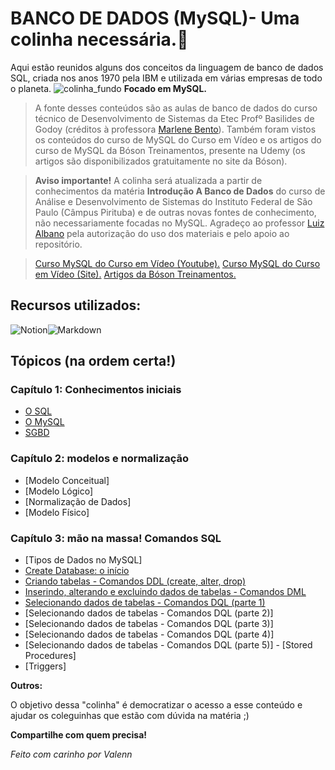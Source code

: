 # BANCO DE DADOS (MySQL)- Uma colinha necessária.📝
Aqui estão reunidos alguns dos conceitos da linguagem de banco de dados SQL, criada nos anos 1970 pela IBM e utilizada em várias empresas de todo o planeta.
![colinha_fundo](https://user-images.githubusercontent.com/85965282/152711729-60727fa8-ffbf-4b21-9136-611c197dc5fb.png)
**Focado em MySQL.**
> A fonte desses conteúdos são as aulas de banco de dados do curso técnico de Desenvolvimento de Sistemas da Etec Profº Basilides de Godoy (créditos à professora [Marlene Bento](https://www.linkedin.com/in/marlene-bento-36828021/)). Também foram vistos os conteúdos do curso de MySQL do Curso em Vídeo e os artigos do curso de MySQL da Bóson Treinamentos, presente na Udemy (os artigos são disponibilizados gratuitamente no site da Bóson). 

> **Aviso importante!** A colinha será atualizada a partir de conhecimentos da matéria __Introdução A Banco de Dados__ do curso de Análise e Desenvolvimento de Sistemas do Instituto Federal de São Paulo (Câmpus Pirituba) e de outras novas fontes de conhecimento, não necessariamente focadas no MySQL. Agradeço ao professor [Luiz Albano](https://www.linkedin.com/in/luiz-albano) pela autorização do uso dos materiais e pelo apoio ao repositório.

> 
> [Curso MySQL do Curso em Vídeo (Youtube).](https://youtube.com/playlist?list=PLHz_AreHm4dkBs-795Dsgvau_ekxg8g1r)
> [Curso MySQL do Curso em Vídeo (Site).](https://www.cursoemvideo.com/curso/mysql/)
> [Artigos da Bóson Treinamentos.](http://www.bosontreinamentos.com.br/curso-completo-de-mysql/)


## Recursos utilizados:
<p style="display:flex;">
  <img src="https://img.shields.io/badge/Notion-000000?style=for-the-badge&logo=notion&logoColor=white" alt="Notion"/> 
  <img src="https://img.shields.io/badge/Markdown-000000?style=for-the-badge&logo=markdown&logoColor=white" alt="Markdown"/>
</p>
  
  
## Tópicos (na ordem certa!)

### Capítulo 1: Conhecimentos iniciais
 - [O SQL](./O_SQL/README.md)
 - [O MySQL](./O_MySQL/README.md) 
 - [SGBD](./SGBD/README.md)

 ### Capítulo 2: modelos e normalização
- [Modelo Conceitual]
- [Modelo Lógico]
- [Normalização de Dados]
- [Modelo Físico]

 ### Capítulo 3: mão na massa! Comandos SQL
 - [Tipos de Dados no MySQL]
 - [Create Database: o início](./Create_Database/README.md)
 - [Criando tabelas - Comandos DDL (create, alter, drop)](./Comandos_DDL/README.md)
 - [Inserindo, alterando e excluindo dados de tabelas - Comandos DML](./Comandos_DML/README.md)
 - [Selecionando dados de tabelas - Comandos DQL (parte 1)](./Comandos_DQL_1/README.md)
 - [Selecionando dados de tabelas - Comandos DQL (parte 2)]
 - [Selecionando dados de tabelas - Comandos DQL (parte 3)]
 - [Selecionando dados de tabelas - Comandos DQL (parte 4)]
 - [Selecionando dados de tabelas - Comandos DQL (parte 5)] - [Stored Procedures]
 - [Triggers]

**Outros:**
 
O objetivo dessa "colinha" é democratizar o acesso a esse conteúdo e ajudar os coleguinhas que estão com dúvida na matéria ;)

**Compartilhe com quem precisa!**

*Feito com carinho por Valenn*
